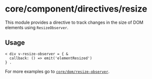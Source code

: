# core/component/directives/resize

This module provides a directive to track changes in the size of DOM elements using `ResizeObserver`.

## Usage

```
< div v-resize-observer = { &
  callback: () => emit('elementResized')
} .
```

For more examples go to [`core/dom/resize-observer`](core/dom/resize-observer/index.ts).

